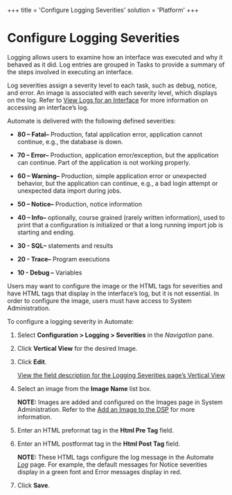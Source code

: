 +++
title = 'Configure Logging Severities'
solution = 'Platform'
+++

# Configure Logging Severities

Logging allows users to examine how an interface was executed and why it
behaved as it did. Log entries are grouped in Tasks to provide a summary
of the steps involved in executing an interface.

Log severities assign a severity level to each task, such as debug,
notice, and error. An image is associated with each severity level,
which displays on the log. Refer to [View Logs for an
Interface](View_Logs_for_an_Interface.htm) for more information on
accessing an interface’s log.

Automate is delivered with the following defined severities:

  - **80 – Fatal–** Production, fatal application error, application
    cannot continue, e.g., the database is down.

<!-- end list -->

  - **70 – Error–** Production, application error/exception, but the
    application can continue. Part of the application is not working
    properly.

<!-- end list -->

  - **60 – Warning–** Production, simple application error or unexpected
    behavior, but the application can continue, e.g., a bad login
    attempt or unexpected data import during jobs.

<!-- end list -->

  - **50 – Notice–** Production, notice information

<!-- end list -->

  - **40 – Info–** optionally, course grained (rarely written
    information), used to print that a configuration is initialized or
    that a long running import job is starting and ending.

<!-- end list -->

  - **30 - SQL–** statements and results

<!-- end list -->

  - **20 - Trace–** Program executions

<!-- end list -->

  - **10 - Debug –** Variables

Users may want to configure the image or the HTML tags for severities
and have HTML tags that display in the interface’s log, but it is not
essential. In order to configure the image, users must have access to
System Administration.

To configure a logging severity in Automate:

1.  Select **Configuration \> Logging \> Severities** in the
    *Navigation* pane.

2.  Click **Vertical View** for the desired Image.

3.  Click **Edit**.
    
    [View the field description for the Logging Severities page’s
    Vertical
    View](../Page_Desc/Logging_Severities.htm#LoggingSeveritiesV)

4.  Select an image from the **Image Name** list box.
    
    **NOTE:** Images are added and configured on the Images page in
    System Administration. Refer to the [Add an Image to the
    DSP](../../Sys_Admin/Use_Cases/Add%20an%20Image%20to%20the%20DSP.htm)
    for more information.

5.  Enter an HTML preformat tag in the **Html Pre Tag** field.

6.  Enter an HTML postformat tag in the **Html Post Tag** field.
    
    **NOTE:** These HTML tags configure the log message in the Automate
    *[Log](../Page_Desc/Log.htm)* page. For example, the default
    messages for Notice severities display in a green font and Error
    messages display in red.

7.  Click **Save**.
